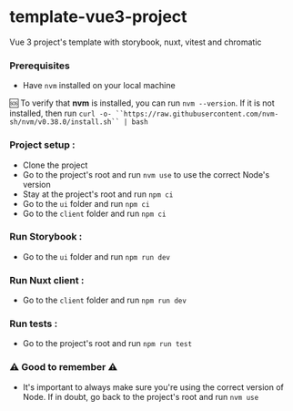 # template-vue3-project

Vue 3 project's template with storybook, nuxt, vitest and chromatic

### Prerequisites

- Have `nvm` installed on your local machine

🆘 To verify that **nvm** is installed, you can run `nvm --version`. If it is not installed, then run ` curl -o- ``https://raw.githubusercontent.com/nvm-sh/nvm/v0.38.0/install.sh`` | bash `

### Project setup :

- Clone the project
- Go to the project's root and run `nvm use` to use the correct Node's version
- Stay at the project's root and run `npm ci`
- Go to the `ui` folder and run `npm ci`
- Go to the `client` folder and run `npm ci`

### Run Storybook :

- Go to the `ui` folder and run `npm run dev`

### Run Nuxt client :

- Go to the `client` folder and run `npm run dev`

### Run tests :

- Go to the project's root and run `npm run test`

### ⚠️ Good to remember ⚠️

- It's important to always make sure you're using the correct version of Node. If in doubt, go back to the project's root and run `nvm use`
